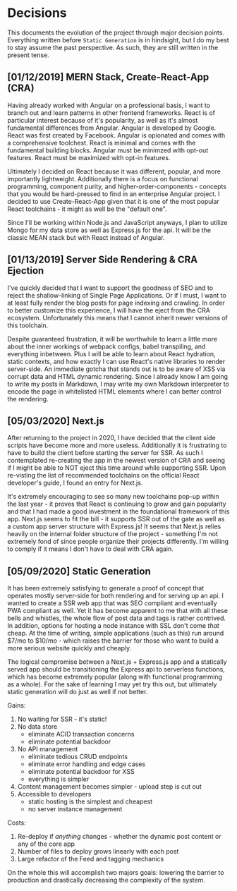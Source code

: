 # Decisions
This documents the evolution of the project through major decision points. Everything written before `Static Generation` is in hindsight, but I do my best to stay assume the past perspective. As such, they are still written in the present tense.

## [01/12/2019] MERN Stack, Create-React-App (CRA)
Having already worked with Angular on a professional basis, I want to branch out and learn patterns in other frontend frameworks. React is of particular interest because of it's popularity, as well as it's almost fundamental differences from Angular. Angular is developed by Google. React was first created by Facebook. Angular is opionated and comes with a comprehensive toolchest. React is minimal and comes with the fundamental building blocks. Angular must be minimzed with opt-out features. React must be maximized with opt-in features.

Ultimately I decided on React because it was different, popular, and more importantly lightweight. Additionally there is a focus on functional programming, component purity, and higher-order-components - concepts that you would be hard-pressed to find in an enterprise Angular project. I decided to use Create-React-App given that it is one of the most popular React toolchains - it might as well be the "default one".

Since I'll be working within Node.js and JavaScript anyways, I plan to utilize Mongo for my data store as well as Express.js for the api. It will be the classic MEAN stack but with React instead of Angular.

## [01/13/2019] Server Side Rendering & CRA Ejection
I've quickly decided that I want to support the goodness of SEO and to reject the shallow-linking of Single Page Applications. Or if I must, I want to at least fully render the blog posts for page indexing and crawling. In order to better customize this experience, I will have the eject from the CRA ecosystem. Unfortunately this means that I cannot inherit newer versions of this toolchain.

Despite guaranteed frustration, it will be worthwhile to learn a little more about the inner workings of webpack configs, babel transpiling, and everything inbetween. Plus I will be able to learn about React hydration, static contexts, and how exactly I can use React's native libraries to render server-side. An immediate gotcha that stands out is to be aware of XSS via corrupt data and HTML dynamic rendering. Since I already know I am going to write my posts in Markdown, I may write my own Markdown interpreter to encode the page in whitelisted HTML elements where I can better control the rendering.

## [05/03/2020] Next.js
After returning to the project in 2020, I have decided that the client side scripts have become more and more useless. Additionally it is frustrating to have to build the client before starting the server for SSR. As such I contemplated re-creating the app in the newest version of CRA and seeing if I might be able to NOT eject this time around while supporting SSR. Upon re-visting the list of recommended toolchains on the official React developer's guide, I found an entry for Next.js.

It's extremely encouraging to see so many new toolchains pop-up within the last year - it proves that React is continuing to grow and gain popularity and that I had made a good investment in the foundational framework of this app. Next.js seems to fit the bill - it supports SSR out of the gate as well as a custom app server structure with Express.js! It seems that Next.js relies heavily on the internal folder structure of the project - something I'm not extremely fond of since people organize their projects differently. I'm willing to comply if it means I don't have to deal with CRA again.

## [05/09/2020] Static Generation
It has been extremely satisfying to generate a proof of concept that operates mostly server-side for both rendering and for serving up an api. I wanted to create a SSR web app that was SEO compliant and eventually PWA compliant as well. Yet it has become apparent to me that with all these bells and whistles, the whole flow of post data and tags is rather contrived. In addition, options for hosting a node instance with SSL don't come *that* cheap. At the time of writing, simple applications (such as this) run around $7/mo to $10/mo - which raises the barrier for those who want to build a more serious website quickly and cheaply.

The logical compromise between a Next.js + Express.js app and a statically served app should be transitioning the Express api to serverless functions, which has become extremely popular (along with functional programming as a whole). For the sake of learning I may yet try this out, but ultimately static generation will do just as well if not better.

Gains:
1. No waiting for SSR - it's static!
2. No data store
    - eliminate ACID transaction concerns
    - eliminate potential backdoor
3. No API management
    - eliminate tedious CRUD endpoints
    - eliminate error handling and edge cases
    - eliminate potential backdoor for XSS
    - everything is simpler
4. Content management becomes simpler - upload step is cut out
5. Accessible to developers
    - static hosting is the simplest and cheapest
    - no server instance management

Costs:
1. Re-deploy if *anything* changes - whether the dynamic post content or any of the core app
2. Number of files to deploy grows linearly with each post
3. Large refactor of the Feed and tagging mechanics

On the whole this will accomplish two majors goals: lowering the barrier to production and drastically decreasing the complexity of the system.